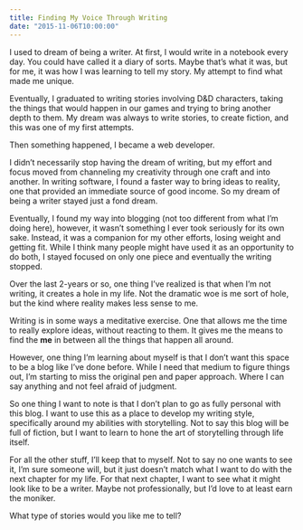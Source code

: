 ```yaml
---
title: Finding My Voice Through Writing
date: "2015-11-06T10:00:00"
---
```


I used to dream of being a writer. At first, I would write in a notebook every day. You could have called it a diary of sorts. Maybe that’s what it was, but for me, it was how I was learning to tell my story. My attempt to find what made me unique.

Eventually, I graduated to writing stories involving D&amp;D characters, taking the things that would happen in our games and trying to bring another depth to them. My dream was always to write stories, to create fiction, and this was one of my first attempts.

Then something happened, I became a web developer.

I didn’t necessarily stop having the dream of writing, but my effort and focus moved from channeling my creativity through one craft and into another. In writing software, I found a faster way to bring ideas to reality, one that provided an immediate source of good income. So my dream of being a writer stayed just a fond dream.

Eventually, I found my way into blogging (not too different from what I’m doing here), however, it wasn’t something I ever took seriously for its own sake. Instead, it was a companion for my other efforts, losing weight and getting fit. While I think many people might have used it as an opportunity to do both, I stayed focused on only one piece and eventually the writing stopped.

Over the last 2-years or so, one thing I’ve realized is that when I’m not writing, it creates a hole in my life. Not the dramatic woe is me sort of hole, but the kind where reality makes less sense to me.

Writing is in some ways a meditative exercise. One that allows me the time to really explore ideas, without reacting to them. It gives me the means to find the **me** in between all the things that happen all around.

However, one thing I’m learning about myself is that I don’t want this space to be a blog like I’ve done before. While I need that medium to figure things out, I’m starting to miss the original pen and paper approach. Where I can say anything and not feel afraid of judgment.

So one thing I want to note is that I don’t plan to go as fully personal with this blog. I want to use this as a place to develop my writing style, specifically around my abilities with storytelling. Not to say this blog will be full of fiction, but I want to learn to hone the art of storytelling through life itself.

For all the other stuff, I’ll keep that to myself. Not to say no one wants to see it, I’m sure someone will, but it just doesn’t match what I want to do with the next chapter for my life. For that next chapter, I want to see what it might look like to be a writer. Maybe not professionally, but I’d love to at least earn the moniker.

What type of stories would you like me to tell?